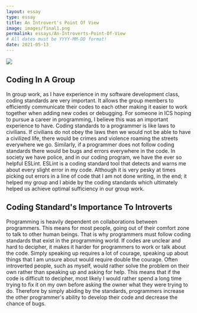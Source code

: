 ```yaml
---
layout: essay
type: essay
title: An Introvert's Point Of View
image: images/final1.png
permalink: essays/An-Introverts-Point-Of-View
# All dates must be YYYY-MM-DD format!
date: 2021-05-13
---
```

<img class="ui image" src="{{ site.baseurl }}/images/final1.png">

## Coding In A Group
  In group work, as I have experience in my software development class, coding standards are very important. It allows the group members to efficiently communicate their codes to each other making it easier to work together when adding new codes or debugging. For someone in ICS hoping to pursue a career in programming, I believe this was an important experience to have. Coding standards to a programmer is like laws to civilians. If civilians do not obey the laws then we would not be able to have a civilized life, there would be crimes and violence roaming the streets everywhere we go. Similarly, if a programmer does not follow coding standards there would be bugs and errors everywhere in the code. In society we have police, and in our coding program, we have the ever so helpful ESLint. ESLint is a coding standard tool that detects and warns me about every slight error in my code. Although it is very pesky at times picking out errors in a line of code that I am not done writing, in the end; it helped my group and I abide by the coding standards which ultimately helped us achieve optimal sufficiency in our group work.


## Coding Standard's Importance To Introverts

Programming is heavily dependent on collaborations between programmers. This means for most people, going out of their comfort zone to talk to other human beings. That is why programmers must follow coding standards that exist in the programming world. If codes are unclear and hard to decipher, it makes it harder for programmers to work or talk about the code. Simply speaking up requires a lot of courage, speaking up about things that I am unsure about would require double the courage. Often introverted people, such as myself, would rather solve the problem on their own rather than speaking up and asking for help. This means that if the code is difficult to decipher, most likely I would rather spend a long time trying to fix it on my own before asking the owner what they were trying to do. Therefore by simply abiding by the standards, programmers increase the other programmer's ability to develop their code and decrease the chance of bugs. 

